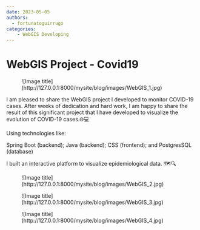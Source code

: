 ```yaml
---
date: 2023-05-05
authors:
  - fortunatoguirrugo
categories:
    - WebGIS Developing
---
```

# WebGIS Project - Covid19
<figure markdown="span">
  ![Image title](http://127.0.0.1:8000/mysite/blog/images/WebGIS_1.jpg)
</figure>
I am pleased to share the WebGIS project I developed to monitor COVID-19 cases. 
After weeks of dedication and hard work, I am happy to share the result of this significant project that I have developed to visualize the evolution of COVID-19 cases.🌐💻

Using technologies like:

Spring Boot (backend);
Java (backend);
CSS (frontend); and 
PostgresSQL (database)

I built an interactive platform to visualize epidemiological data. 🗺️🔍

<figure markdown="span">
  ![Image title](http://127.0.0.1:8000/mysite/blog/images/WebGIS_2.jpg)
</figure><figure markdown="span">
  ![Image title](http://127.0.0.1:8000/mysite/blog/images/WebGIS_3.jpg)
</figure><figure markdown="span">
  ![Image title](http://127.0.0.1:8000/mysite/blog/images/WebGIS_4.jpg)